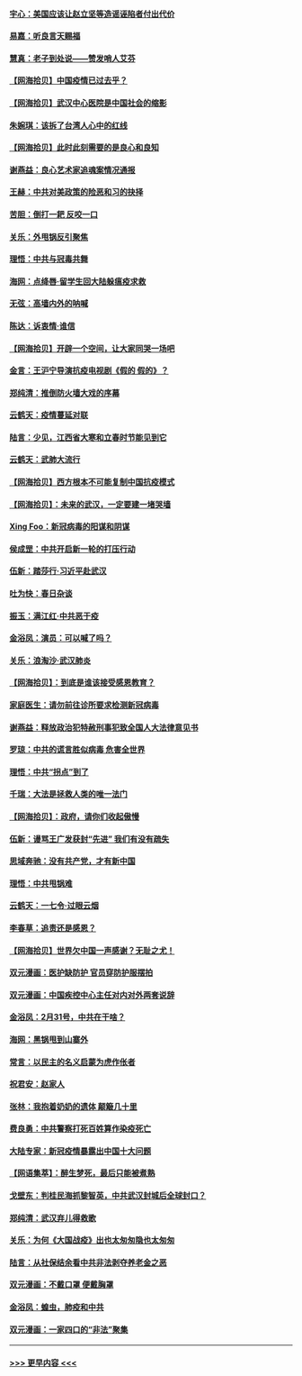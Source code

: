 #### [宇心：美国应该让赵立坚等造谣诬陷者付出代价](../pages/nsc993/n11950309.md?t=03190331) 
#### [易嘉：听良言天赐福](../pages/nsc993/n11949334.md?t=03190331) 
#### [慧真：老子到处说——赞发哨人艾芬](../pages/nsc993/n11949274.md?t=03190331) 
#### [【网海拾贝】中国疫情已过去乎？](../pages/nsc993/n11949052.md?t=03190331) 
#### [【网海拾贝】武汉中心医院是中国社会的缩影](../pages/nsc993/n11946574.md?t=03190331) 
#### [朱婉琪：该拆了台湾人心中的红线](../pages/nsc993/n11946959.md?t=03190331) 
#### [【网海拾贝】此时此刻需要的是良心和良知](../pages/nsc993/n11945471.md?t=03190331) 
#### [谢燕益：良心艺术家追魂案情况通报](../pages/nsc993/n11945327.md?t=03190331) 
#### [王赫：中共对美政策的险恶和习的抉择](../pages/nsc993/n11944942.md?t=03190331) 
#### [苦胆：倒打一耙 反咬一口](../pages/nsc993/n11944542.md?t=03190331) 
#### [关乐：外甩锅反引聚焦](../pages/nsc993/n11944211.md?t=03190331) 
#### [理悟：中共与冠毒共舞](../pages/nsc993/n11944197.md?t=03190331) 
#### [海网：点绛唇‧留学生回大陆躲瘟疫求救](../pages/nsc993/n11944043.md?t=03190331) 
#### [无弦：高墙内外的呐喊](../pages/nsc993/n11943684.md?t=03190331) 
#### [陈达：诉衷情·谁信](../pages/nsc993/n11942899.md?t=03190331) 
#### [【网海拾贝】开辟一个空间，让大家同哭一场吧](../pages/nsc993/n11942165.md?t=03190331) 
#### [金言：王沪宁导演抗疫电视剧《假的 假的》？](../pages/nsc993/n11941510.md?t=03190331) 
#### [郑纯清：推倒防火墙大戏的序幕](../pages/nsc993/n11940838.md?t=03190331) 
#### [云鹤天：疫情蔓延对联](../pages/nsc993/n11940579.md?t=03190331) 
#### [陆言：少见，江西省大寒和立春时节能见到它](../pages/nsc993/n11939983.md?t=03190331) 
#### [云鹤天：武肺大流行](../pages/nsc993/n11939902.md?t=03190331) 
#### [【网海拾贝】西方根本不可能复制中国抗疫模式](../pages/nsc993/n11939725.md?t=03190331) 
#### [【网海拾贝】：未来的武汉，一定要建一堵哭墙](../pages/nsc993/n11938684.md?t=03190331) 
#### [Xing Foo：新冠病毒的阳谋和阴谋](../pages/nsc993/n11936086.md?t=03190331) 
#### [侯成罡：中共开启新一轮的打压行动](../pages/nsc993/n11935730.md?t=03190331) 
#### [伍新：踏莎行‧习近平赴武汉](../pages/nsc993/n11935157.md?t=03190331) 
#### [吐为快：春日杂谈](../pages/nsc993/n11934776.md?t=03190331) 
#### [振玉：满江红‧中共恶于疫](../pages/nsc993/n11934647.md?t=03190331) 
#### [金浴凤：演员：可以喊了吗？](../pages/nsc993/n11934602.md?t=03190331) 
#### [关乐：浪淘沙·武汉肺炎](../pages/nsc993/n11931792.md?t=03190331) 
#### [【网海拾贝】：到底是谁该接受感恩教育？](../pages/nsc993/n11931552.md?t=03190331) 
#### [家庭医生：请勿前往诊所要求检测新冠病毒](../pages/nsc993/n11929190.md?t=03190331) 
#### [谢燕益：释放政治犯特赦刑事犯致全国人大法律意见书](../pages/nsc993/n11928978.md?t=03190331) 
#### [罗琼：中共的谎言胜似病毒 危害全世界](../pages/nsc993/n11922636.md?t=03190331) 
#### [理悟：中共“拐点”到了](../pages/nsc993/n11928496.md?t=03190331) 
#### [千瑞：大法是拯救人类的唯一法门](../pages/nsc993/n11927637.md?t=03190331) 
#### [【网海拾贝】：政府，请你们收起傲慢](../pages/nsc993/n11926932.md?t=03190331) 
#### [伍新：谩骂王广发获封“先进” 我们有没有疏失](../pages/nsc993/n11926101.md?t=03190331) 
#### [思域奔驰：没有共产党，才有新中国](../pages/nsc993/n11926058.md?t=03190331) 
#### [理悟：中共甩锅难](../pages/nsc993/n11925355.md?t=03190331) 
#### [云鹤天：一七令·过眼云烟](../pages/nsc993/n11925284.md?t=03190331) 
#### [李春草：追责还是感恩？](../pages/nsc993/n11925274.md?t=03190331) 
#### [【网海拾贝】世界欠中国一声感谢？无耻之尤！](../pages/nsc993/n11925239.md?t=03190331) 
#### [双元漫画：医护缺防护 官员穿防护服摆拍](../pages/nsc993/n11923899.md?t=03190331) 
#### [双元漫画：中国疾控中心主任对内对外两套说辞](../pages/nsc993/n11921994.md?t=03190331) 
#### [金浴凤：2月31号，中共在干啥？](../pages/nsc993/n11922706.md?t=03190331) 
#### [海网：黑锅甩到山寨外](../pages/nsc993/n11922688.md?t=03190331) 
#### [常言：以民主的名义启蒙为虎作伥者](../pages/nsc993/n11922217.md?t=03190331) 
#### [祝君安：赵家人](../pages/nsc993/n11922209.md?t=03190331) 
#### [张林：我抱着奶奶的遗体 颠簸几十里](../pages/nsc993/n11920945.md?t=03190331) 
#### [费良勇：中共警察打死百姓算作染疫死亡](../pages/nsc993/n11919264.md?t=03190331) 
#### [大陆专家：新冠疫情暴露出中国十大问题](../pages/nsc993/n11919187.md?t=03190331) 
#### [【网语集萃】：醉生梦死，最后只能被煮熟](../pages/nsc993/n11918994.md?t=03190331) 
#### [戈壁东：判桂民海抓黎智英，中共武汉封城后全球封口？](../pages/nsc993/n11917982.md?t=03190331) 
#### [郑纯清：武汉弃儿得救歌](../pages/nsc993/n11917881.md?t=03190331) 
#### [关乐：为何《大国战疫》出也太匆匆隐也太匆匆](../pages/nsc993/n11917792.md?t=03190331) 
#### [陆言：从社保结余看中共非法剥夺养老金之恶](../pages/nsc993/n11917084.md?t=03190331) 
#### [双元漫画：不戴口罩 便戴胸罩](../pages/nsc993/n11916447.md?t=03190331) 
#### [金浴凤：蝗虫，肺疫和中共](../pages/nsc993/n11916904.md?t=03190331) 
#### [双元漫画：一家四口的“非法”聚集](../pages/nsc993/n11916378.md?t=03190331) 

----
#### [ >>> 更早内容 <<< ](../indexes/nsc993-earlier.md)
